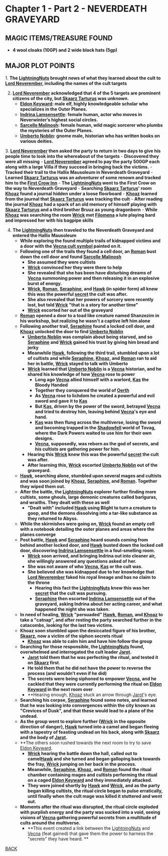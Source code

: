 # Chapter 1 - Part 2 - NEVERDEATH GRAVEYARD

## MAGIC ITEMS/TREASURE FOUND
- **4 wool cloaks (10GP) and 2 wide black hats (5gp)**

## MAJOR PLOT POINTS
1. **The [LightningNuts](<../PC's/LightningNuts.md>) brought news of what they learned about the cult to [Lord Neverember](<../NPC's/Lord Neverember.md>), including the names of the cult targets**

2. **[Lord Neverember](<../NPC's/Lord Neverember.md>) acknowledged that 4 of the 5 targets are prominent citizens of the city, but [Skaarz Tarturus](<../NPC's/Skaarz Tarturus.md>) was unknown.**
	- **[Eldon Keyward](<../NPC's/Minor NPC's/Eldon Keyward.md>): male elf, highly knowledgeable scholar who specializes in the Outer Planes.**
	- **[Indrina Lamsensettle](<../NPC's/Minor NPC's/Indrina Lamsensettle.md>): female human, actor who moves in Neverwinter’s highest social circles.**
	- **[Sarcelle Malinosh](<../NPC's/Minor NPC's/Sarcelle Malinosh.md>): female human, wild magic sorcerer who plumbs the mysteries of the Outer Planes.**
	- **[Umberto Noblin](<../NPC's/Minor NPC's/Umberto Noblin.md>): gnome male, historian who has written books on various deities.**

3. **[Lord Neverember](<../NPC's/Lord Neverember.md>) then asked the party to return in two days to give his people time to look into the whereabout of the targets**
	- **Discovered they were all missing**
		- **[Lord Neverember](<../NPC's/Lord Neverember.md>) agreed to pay the party 500GP each along with a large Villa if they succeed in bringing back the victims.**
	- **Tracked their trail to the Hallix Mausoleum in Neverdeath Graveyard**
	- **Learned [Skaarz Tarturus](<../NPC's/Skaarz Tarturus.md>) was an adventurer of some renown and tracked him to the [First Crow Inn](<../LOCATIONS/Material Plane/Faerun/First Crow Inn.md>)**
		- **The [LightningNuts](<../PC's/LightningNuts.md>) went to the First Crow on the way to Neverdeath Graveyard** 
		- **Searching [Skaarz Tarturus](<../NPC's/Skaarz Tarturus.md>)' room [Khoaz](<../PC's/Khoaz.md>) found a journal hidden under a loose floorboard**
			- **[Khoaz](<../PC's/Khoaz.md>) learned from the journal that [Skaarz Tarturus](<../NPC's/Skaarz Tarturus.md>) was tracking the cult**
			- **After reading the journal [Khoaz](<../PC's/Khoaz.md>) had a spark of an old memory of himself playing with [Skaarz Tarturus](<../NPC's/Skaarz Tarturus.md>) and a third brother Bruuz as young dragonborn**
	- **While [Khoaz](<../PC's/Khoaz.md>) was searching the room [Wrick](<../PC's/Wrick.md>) met [Filomena](<../NPC's/Filomena.md>) a lute playing bard and impressed her with his bagpipe skills**

4. **The [LightningNuts](<../PC's/LightningNuts.md>) then traveled to the Neverdeath Graveyard and entered the Hallix Mausoleum**
	- **While exploring the found multiple trails of kidnapped victims and a door with the [Vecna cult symbol](<../IMAGES/Vecna cult symbol.png>) painted on it.**
	- **Following one of the trails they found a cell door, an [Roman](<../PC's/Roman.md>) bust down the cell door and found [Sarcelle Malinosh](<../NPC's/Minor NPC's/Sarcelle Malinosh.md>)**
		- **She assumed they were cultists**
		- **[Wrick](<../PC's/Wrick.md>) convinced her they were there to help**
		- **She revealed that she has been have disturbing dreams of [Vecna](<../NPC's/Vecna.md>) summoning power and then releasing it in an explosive burst of energy.**
		- **[Wrick](<../PC's/Wrick.md>), [Roman](<../PC's/Roman.md>), [Seraphine](<../PC's/Seraphine.md>), and [Hawk](<../PC's/Hawk.md>) (in spider form) all knew this was the powerful [secret](<../SECRETS LEARNED/SECRETS LEARNED.md>) the cult was after.**
		- **She also revealed that her powers of sorcery were recently lost, but told [Wrick](<../PC's/Wrick.md>) "that is a story for another time"**
		- **[Wrick](<../PC's/Wrick.md>) escorted her out of the graveyard** 
	- **[Roman](<../PC's/Roman.md>) opened a door to a toad like creature named Shanzezim in his workshop, but realizing he wasn't a captive left him alone**
	- **Following another trail, [Seraphine](<../PC's/Seraphine.md>) found a locked cell door, and [Khoaz](<../PC's/Khoaz.md>) unlocked the door to find [Umberto Noblin](<../NPC's/Minor NPC's/Umberto Noblin.md>)**
		- **[Umberto Noblin](<../NPC's/Minor NPC's/Umberto Noblin.md>) was complain about being starved, and so [Seraphine](<../PC's/Seraphine.md>) and [Wrick](<../PC's/Wrick.md>) gained his trust by giving him bread and jerky**
		- **Meanwhile [Hawk](<../PC's/Hawk.md>), following the third trail, stumbled upon a lot of cultists and while [Seraphine](<../PC's/Seraphine.md>), [Khoaz](<../PC's/Khoaz.md>), and [Roman](<../PC's/Roman.md>) ran to aid her in battle, [Wrick](<../PC's/Wrick.md>) stayed to talk with Umberto**
		- **[Wrick](<../PC's/Wrick.md>) learned that [Umberto Noblin](<../NPC's/Minor NPC's/Umberto Noblin.md>) is a [Vecna](<../NPC's/Vecna.md>) historian, and he shared his knowledge of how [Vecna](<../NPC's/Vecna.md>) rose to power**
			- **Long ago [Vecna](<../NPC's/Vecna.md>) allied himself with a warlord, [Kas](<../NPC's/Kas.md>) the Bloody Handed**
			- **Together they conquered the world of [Oerth](<../LOCATIONS/Material Plane/Oerth/Oerth.md>)**
			- **As [Vecna](<../NPC's/Vecna.md>) rose to lichdom he created a powerful and evil sword and gave it to [Kas](<../NPC's/Kas.md>)**
			- **But [Kas](<../NPC's/Kas.md>), driven by the power of the sword, betrayed [Vecna](<../NPC's/Vecna.md>) and tried to destroy him, leaving behind [Vecna](<../NPC's/Vecna.md>)'s eye and hand.**
			- **[Kas](<../NPC's/Kas.md>) was then flung across the multiverse, losing the sword and becoming trapped in the [Shadowfell](<../LOCATIONS/Shadowfell/Shadowfell.md>) world of Tovag, where the Dark Powers waited to use him for their own designs.**
			- **[Vecna](<../NPC's/Vecna.md>), supposedly, was reborn as the god of secrets, and his cultists are gathering power for him.**
		- **Hearing this [Wrick](<../PC's/Wrick.md>) knew this was the powerful [secret](<../SECRETS LEARNED/SECRETS LEARNED.md>) the cult was after.**
		- **After learning this, [Wrick](<../PC's/Wrick.md>) escorted [Umberto Noblin](<../NPC's/Minor NPC's/Umberto Noblin.md>) out of the graveyard.**
	- **[Hawk](<../PC's/Hawk.md>), searching alone, stumbled upon several mages and cultists and was soon joined by [Khoaz](<../PC's/Khoaz.md>), [Seraphine](<../PC's/Seraphine.md>), and [Roman](<../PC's/Roman.md>). Together they wiped them out.**
	- **After the battle, the [LightningNuts](<../PC's/LightningNuts.md>) explorer further finding more cultists, some ghouls, large demonic creatures called barlguras, and wraiths. They dealt with these as well**
		- **"Dealt with" included [Hawk](<../PC's/Hawk.md>) using Blight to turn a creature to goop, and the demons dissolving into a tar-like substance as they returned to Abyss.**
	- **While the skirmishes were going on, [Wrick](<../PC's/Wrick.md>) found an empty cell with a notebook detailing the outer planes and areas where the planes converge**
	- **Post battle, [Hawk](<../PC's/Hawk.md>) and [Seraphine](<../PC's/Seraphine.md>) heard sounds coming from behind another locked door, and [Hawk](<../PC's/Hawk.md>) busted down the locked cell door, discovering [Indrina Lamsensettle](<../NPC's/Minor NPC's/Indrina Lamsensettle.md>) in a foul-smelling room.**
		- **[Wrick](<../PC's/Wrick.md>) soon arrived, and bringing Indrina out into cleaner air, she willingly answered any questions asked of her.** 
		- **She was not aware of who [Vecna](<../NPC's/Vecna.md>), [Kas](<../NPC's/Kas.md>) or the cult was.**
		- **She believed she was kidnapped due to her knowledge that [Lord Neverember](<../NPC's/Lord Neverember.md>) faked his royal lineage and has no claim to the throne**
			- **Hearing this fact the [LightningNuts](<../PC's/LightningNuts.md>) knew this was her [secret](<../SECRETS LEARNED/SECRETS LEARNED.md>) that the cult was pursuing.**
			- **[Seraphine](<../PC's/Seraphine.md>) then escorted [Indrina Lamsensettle](<../NPC's/Minor NPC's/Indrina Lamsensettle.md>) out of the graveyard, asking Indrina about her acting career, and what happened the night she was taken.**
	- **In need of healing, [Wrick](<../PC's/Wrick.md>) "persuaded" [Hawk](<../PC's/Hawk.md>), [Roman](<../PC's/Roman.md>), and [Khoaz](<../PC's/Khoaz.md>) to take a "catnap", and after resting the party searched further in the catacombs, looking for the last two victims.**
	- **Khoaz soon stumbled upon the desiccated figure of his brother, [Skaarz](<../NPC's/Skaarz Tarturus.md>), now a victim of the siphon secrets ritual**
		- **[Khoaz](<../PC's/Khoaz.md>) was able to calm him and have him follow the group**
	- **Searching for those responsible, the [LightningNuts](<../PC's/LightningNuts.md>) found, overwhelmed and interrogated the cult leader [Jarot](<../NPC's/Minor NPC's/Jarot.md>).**
		- **[Jarot](<../NPC's/Minor NPC's/Jarot.md>) told them that he was perfecting the ritual, and tested it on [Skaarz](<../NPC's/Skaarz Tarturus.md>) first**.
		- **He told them that he did not have the power to reverse the process (and wouldn’t even if he did)**
		- **The secrets were being siphoned to empower [Vecna](<../NPC's/Vecna.md>), and he cackled that they were currently performing the ritual on [Eldon Keyward](<../NPC's/Minor NPC's/Eldon Keyward.md>) in the next room over**
		- **Hearing enough, [Khoaz](<../PC's/Khoaz.md>) stuck an arrow through [Jarot](<../NPC's/Minor NPC's/Jarot.md>)'s eye.
	- **Searching his corpse, [Seraphine](<../PC's/Seraphine.md>) found some notes, and learned that he was looking into convergences within the city known as "Crevices of Dusk", and that these would lead to a plane of the undead.**
	- **As the group went to explore further ([Wrick](<../PC's/Wrick.md>) in the opposite direction of danger), [Hawk](<../PC's/Hawk.md>) turned into a camel and began fleeing with a tapestry of feasting undead on his back, along with [Skaarz](<../NPC's/Skaarz Tarturus.md>) and the body of [Jarot](<../NPC's/Minor NPC's/Jarot.md>).**
	- **The others soon rushed towards the next room to try to save [Eldon Keyward](<../NPC's/Minor NPC's/Eldon Keyward.md>).   
		- **[Wrick](<../PC's/Wrick.md>) hearing the battle down the hall, called out to camel[Hawk](<../PC's/Hawk.md>) and she turned and began galloping back towards the fray, [Wrick](<../PC's/Wrick.md>) jumping on her back in the process.**
		- **Meanwhile, [Seraphine](<../PC's/Seraphine.md>), [Khoaz](<../PC's/Khoaz.md>), and [Roman](<../PC's/Roman.md>) found the ritual chamber containing mages and cultists performing the ritual on a caged [Eldon Keyward](<../NPC's/Minor NPC's/Eldon Keyward.md>) and they immediately attacked.**
		- **They were joined shortly by [Hawk](<../PC's/Hawk.md>) and [Wrick](<../PC's/Wrick.md>), and as the party began killing cultists, the ritual circle began to pulse erratically, until finally when the cult mage was killed it stuttered and went out.**
	- **Moments after the ritual was disrupted, the ritual circle exploded with purplish energy and the party was sucked into a void, seeing visions of [Vecna](<../NPC's/Vecna.md>) gathering powerful secrets from a multitude of cults around the multiverse.**
		- **This event created a link between the [LightningNuts](<../PC's/LightningNuts.md>) and [Vecna](<../NPC's/Vecna.md>) (feat gained) that gave them the power to harness the "secrets" they have heard. **

[BACK](https://kevc13.github.io/Vecna-Eve-of-Ruin/)